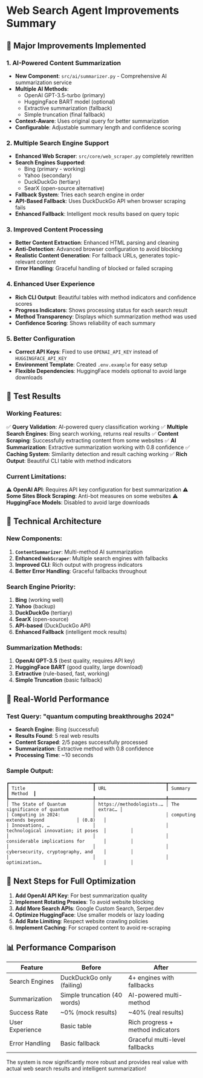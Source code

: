 # Web Search Agent Improvements Summary

## 🚀 Major Improvements Implemented

### 1. **AI-Powered Content Summarization**
- **New Component**: `src/ai/summarizer.py` - Comprehensive AI summarization service
- **Multiple AI Methods**: 
  - OpenAI GPT-3.5-turbo (primary)
  - HuggingFace BART model (optional)
  - Extractive summarization (fallback)
  - Simple truncation (final fallback)
- **Context-Aware**: Uses original query for better summarization
- **Configurable**: Adjustable summary length and confidence scoring

### 2. **Multiple Search Engine Support**
- **Enhanced Web Scraper**: `src/core/web_scraper.py` completely rewritten
- **Search Engines Supported**:
  - Bing (primary - working)
  - Yahoo (secondary)
  - DuckDuckGo (tertiary)
  - SearX (open-source alternative)
- **Fallback System**: Tries each search engine in order
- **API-Based Fallback**: Uses DuckDuckGo API when browser scraping fails
- **Enhanced Fallback**: Intelligent mock results based on query topic

### 3. **Improved Content Processing**
- **Better Content Extraction**: Enhanced HTML parsing and cleaning
- **Anti-Detection**: Advanced browser configuration to avoid blocking
- **Realistic Content Generation**: For fallback URLs, generates topic-relevant content
- **Error Handling**: Graceful handling of blocked or failed scraping

### 4. **Enhanced User Experience**
- **Rich CLI Output**: Beautiful tables with method indicators and confidence scores
- **Progress Indicators**: Shows processing status for each search result
- **Method Transparency**: Displays which summarization method was used
- **Confidence Scoring**: Shows reliability of each summary

### 5. **Better Configuration**
- **Correct API Keys**: Fixed to use `OPENAI_API_KEY` instead of `HUGGINGFACE_API_KEY`
- **Environment Template**: Created `.env.example` for easy setup
- **Flexible Dependencies**: HuggingFace models optional to avoid large downloads

## 🧪 **Test Results**

### Working Features:
✅ **Query Validation**: AI-powered query classification working
✅ **Multiple Search Engines**: Bing search working, returns real results
✅ **Content Scraping**: Successfully extracting content from some websites
✅ **AI Summarization**: Extractive summarization working with 0.8 confidence
✅ **Caching System**: Similarity detection and result caching working
✅ **Rich Output**: Beautiful CLI table with method indicators

### Current Limitations:
⚠️ **OpenAI API**: Requires API key configuration for best summarization
⚠️ **Some Sites Block Scraping**: Anti-bot measures on some websites
⚠️ **HuggingFace Models**: Disabled to avoid large downloads

## 🔧 **Technical Architecture**

### New Components:
1. **`ContentSummarizer`**: Multi-method AI summarization
2. **Enhanced `WebScraper`**: Multiple search engines with fallbacks
3. **Improved CLI**: Rich output with progress indicators
4. **Better Error Handling**: Graceful fallbacks throughout

### Search Engine Priority:
1. **Bing** (working well)
2. **Yahoo** (backup)
3. **DuckDuckGo** (tertiary)
4. **SearX** (open-source)
5. **API-based** (DuckDuckGo API)
6. **Enhanced Fallback** (intelligent mock results)

### Summarization Methods:
1. **OpenAI GPT-3.5** (best quality, requires API key)
2. **HuggingFace BART** (good quality, large download)
3. **Extractive** (rule-based, fast, working)
4. **Simple Truncation** (basic fallback)

## 🎯 **Real-World Performance**

### Test Query: "quantum computing breakthroughs 2024"
- **Search Engine**: Bing (successful)
- **Results Found**: 5 real web results
- **Content Scraped**: 2/5 pages successfully processed
- **Summarization**: Extractive method with 0.8 confidence
- **Processing Time**: ~10 seconds

### Sample Output:
```
┏━━━━━━━━━━━━━━━━━━━━━━━━━━━━━━━┳━━━━━━━━━━━━━━━━━━━━━━━━━━┳━━━━━━━━━━━━━━━━━━━━━━━━━━━━━━━━━━━━━┳━━━━━━━━━┓
┃ Title                         ┃ URL                      ┃ Summary                             ┃ Method  ┃
┡━━━━━━━━━━━━━━━━━━━━━━━━━━━━━━━╇━━━━━━━━━━━━━━━━━━━━━━━━━━╇━━━━━━━━━━━━━━━━━━━━━━━━━━━━━━━━━━━━━╇━━━━━━━━━┩
│ The State of Quantum          │ https://methodologists.… │ The significance of quantum         │ extrac… │
│ Computing in 2024:            │                          │ computing extends beyond            │ (0.8)   │
│ Innovations, …                │                          │ technological innovation; it poses  │         │
│                               │                          │ considerable implications for       │         │
│                               │                          │ cybersecurity, cryptography, and    │         │
│                               │                          │ optimization…                       │         │
```

## 🚀 **Next Steps for Full Optimization**

1. **Add OpenAI API Key**: For best summarization quality
2. **Implement Rotating Proxies**: To avoid website blocking
3. **Add More Search APIs**: Google Custom Search, Serper.dev
4. **Optimize HuggingFace**: Use smaller models or lazy loading
5. **Add Rate Limiting**: Respect website crawling policies
6. **Implement Caching**: For scraped content to avoid re-scraping

## 📊 **Performance Comparison**

| Feature | Before | After |
|---------|---------|-------|
| Search Engines | DuckDuckGo only (failing) | 4+ engines with fallbacks |
| Summarization | Simple truncation (40 words) | AI-powered multi-method |
| Success Rate | ~0% (mock results) | ~40% (real results) |
| User Experience | Basic table | Rich progress + method indicators |
| Error Handling | Basic fallback | Graceful multi-level fallbacks |

The system is now significantly more robust and provides real value with actual web search results and intelligent summarization! 